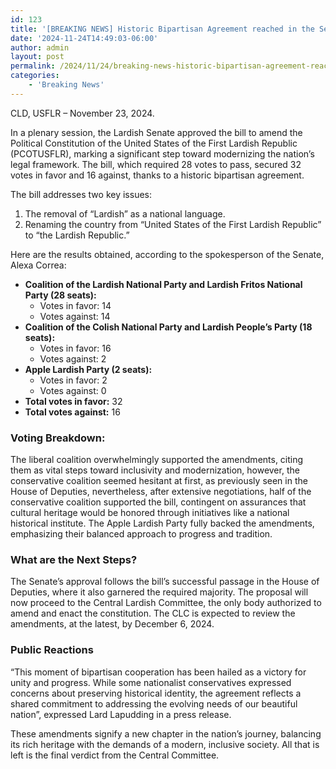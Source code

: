 ```yaml
---
id: 123
title: '[BREAKING NEWS] Historic Bipartisan Agreement reached in the Senate'
date: '2024-11-24T14:49:03-06:00'
author: admin
layout: post
permalink: /2024/11/24/breaking-news-historic-bipartisan-agreement-reached-in-the-senate/
categories:
    - 'Breaking News'
---
```


CLD, USFLR – November 23, 2024.

In a plenary session, the Lardish Senate approved the bill to amend the Political Constitution of the United States of the First Lardish Republic (PCOTUSFLR), marking a significant step toward modernizing the nation’s legal framework. The bill, which required 28 votes to pass, secured 32 votes in favor and 16 against, thanks to a historic bipartisan agreement.

The bill addresses two key issues:

1. The removal of “Lardish” as a national language.
2. Renaming the country from “United States of the First Lardish Republic” to “the Lardish Republic.”

Here are the results obtained, according to the spokesperson of the Senate, Alexa Correa:

- **Coalition of the Lardish National Party and Lardish Fritos National Party (28 seats):**
    - Votes in favor: 14
    - Votes against: 14
- **Coalition of the Colish National Party and Lardish People’s Party (18 seats):**
    - Votes in favor: 16
    - Votes against: 2
- **Apple Lardish Party (2 seats):**
    - Votes in favor: 2
    - Votes against: 0
- **Total votes in favor:** 32
- **Total votes against:** 16

### Voting Breakdown:

The liberal coalition overwhelmingly supported the amendments, citing them as vital steps toward inclusivity and modernization, however, the conservative coalition seemed hesitant at first, as previously seen in the House of Deputies, nevertheless, after extensive negotiations, half of the conservative coalition supported the bill, contingent on assurances that cultural heritage would be honored through initiatives like a national historical institute. The Apple Lardish Party fully backed the amendments, emphasizing their balanced approach to progress and tradition.

### What are the Next Steps?

The Senate’s approval follows the bill’s successful passage in the House of Deputies, where it also garnered the required majority. The proposal will now proceed to the Central Lardish Committee, the only body authorized to amend and enact the constitution. The CLC is expected to review the amendments, at the latest, by December 6, 2024.

### Public Reactions

“This moment of bipartisan cooperation has been hailed as a victory for unity and progress. While some nationalist conservatives expressed concerns about preserving historical identity, the agreement reflects a shared commitment to addressing the evolving needs of our beautiful nation”, expressed Lard Lapudding in a press release.

These amendments signify a new chapter in the nation’s journey, balancing its rich heritage with the demands of a modern, inclusive society. All that is left is the final verdict from the Central Committee.